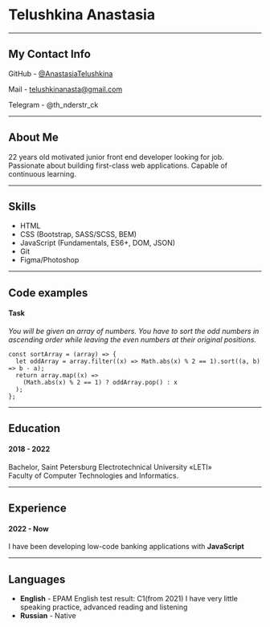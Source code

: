 # Telushkina Anastasia
********* 
## My Contact Info
GitHub - [@AnastasiaTelushkina](https://github.com/AnastasiaTelushkina)

Mail - telushkinanasta@gmail.com

Telegram - @th_nderstr_ck


********* 
## About Me
22 years old motivated junior front end developer looking for job. Passionate about building first-class web applications. Capable of continuous learning.


********* 
## Skills
* HTML
* CSS (Bootstrap, SASS/SCSS, BEM)
* JavaScript (Fundamentals, ES6+, DOM, JSON)
* Git
* Figma/Photoshop


********* 
## Code examples
#### Task
*You will be given an array of numbers. You have to sort the odd numbers in ascending order while leaving the even numbers at their original positions.*
```
const sortArray = (array) => {
  let oddArray = array.filter((x) => Math.abs(x) % 2 == 1).sort((a, b) => b - a); 
  return array.map((x) =>   
    (Math.abs(x) % 2 == 1) ? oddArray.pop() : x
  ); 
};
 ```
 
 ********* 
## Education
#### 2018 - 2022 
Bachelor, Saint Petersburg Electrotechnical University «LETI»\
Faculty of Computer Technologies and Informatics. 


********* 
## Experience
 
#### 2022 - Now
I have been developing low-code banking applications with **JavaScript**


*********  
## Languages
* **English** - EPAM English test result: C1(from 2021) I have very little speaking practice, advanced reading and listening
* **Russian** - Native 
